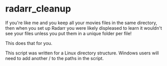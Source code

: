 # radarr_cleanup

If you're like me and you keep all your movies files in the same directory, then when you set up Radarr you were likely displeased to learn it wouldn't see your files unless you put them in a unique folder per file!

This does that for you. 

This script was written for a Linux directory structure. Windows users will need to add another / to the paths in the script.
